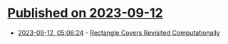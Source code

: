 # [Published on 2023-09-12](index.md)

* [2023-09-12, 05:06:24](https://lobste.rs/s/h9k2ee/rectangle_covers_revisited) - [Rectangle Covers Revisited Computationally](https://www.or.rwth-aachen.de/files/research/publications/rcover-jea.pdf)
